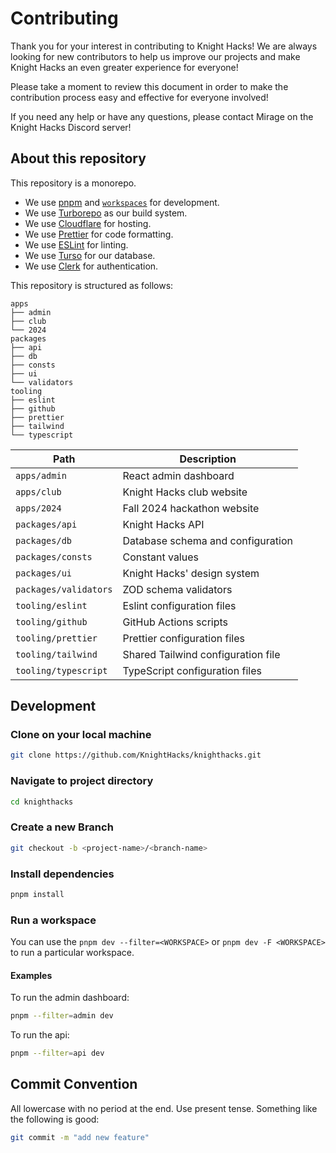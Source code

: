 # Contributing

Thank you for your interest in contributing to Knight Hacks! We are always looking for new contributors to help us improve our projects and make Knight Hacks an even greater experience for everyone!

Please take a moment to review this document in order to make the contribution process easy and effective for everyone involved!

If you need any help or have any questions, please contact Mirage on the Knight Hacks Discord server!

## About this repository

This repository is a monorepo.

- We use [pnpm](https://pnpm.io) and [`workspaces`](https://pnpm.io/workspaces) for development.
- We use [Turborepo](https://turbo.build/repo) as our build system.
- We use [Cloudflare](https://cloudflare.com) for hosting.
- We use [Prettier](https://prettier.io) for code formatting.
- We use [ESLint](https://eslint.org) for linting.
- We use [Turso](https://turso.tech) for our database.
- We use [Clerk](https://clerk.dev) for authentication.

This repository is structured as follows:

```
apps
├── admin
├── club
└── 2024
packages
├── api
├── db
├── consts
├── ui
└── validators
tooling
├── eslint
├── github
├── prettier
├── tailwind
└── typescript
```

| Path                 | Description                        |
| -------------------- | ---------------------------------- |
| `apps/admin`         | React admin dashboard              |
| `apps/club`          | Knight Hacks club website          |
| `apps/2024`          | Fall 2024 hackathon website        |
| `packages/api`       | Knight Hacks API                   |
| `packages/db`        | Database schema and configuration  |
| `packages/consts`    | Constant values                    |
| `packages/ui`        | Knight Hacks' design system        |
| `packages/validators`| ZOD schema validators              |
| `tooling/eslint`     | Eslint configuration files         |
| `tooling/github`     | GitHub Actions scripts             |
| `tooling/prettier`   | Prettier configuration files       |
| `tooling/tailwind`   | Shared Tailwind configuration file |
| `tooling/typescript` | TypeScript configuration files     |

## Development

### Clone on your local machine

```bash
git clone https://github.com/KnightHacks/knighthacks.git
```

### Navigate to project directory

```bash
cd knighthacks
```

### Create a new Branch

```bash
git checkout -b <project-name>/<branch-name>
```

### Install dependencies

```bash
pnpm install
```

### Run a workspace

You can use the `pnpm dev --filter=<WORKSPACE>` or `pnpm dev -F <WORKSPACE>` to run a particular workspace.

#### Examples

To run the admin dashboard:

```bash
pnpm --filter=admin dev
```

To run the api:

```bash
pnpm --filter=api dev
```

## Commit Convention

All lowercase with no period at the end. Use present tense. Something like the following is good:

```bash
git commit -m "add new feature"
```
